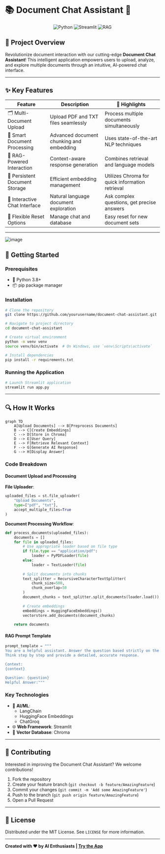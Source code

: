 # 📚 Document Chat Assistant 🤖

<div align="center">
    <img src="https://img.shields.io/badge/Language-Python-blue?style=for-the-badge&logo=python" alt="Python">
    <img src="https://img.shields.io/badge/Framework-Streamlit-red?style=for-the-badge&logo=streamlit" alt="Streamlit">
    <img src="https://img.shields.io/badge/AI-Retrieval%20Augmented%20Generation-green?style=for-the-badge" alt="RAG">
</div>

## 🌟 Project Overview

Revolutionize document interaction with our cutting-edge **Document Chat Assistant**! This intelligent application empowers users to upload, analyze, and explore multiple documents through an intuitive, AI-powered chat interface.

---

## ✨ Key Features

| Feature | Description | 🚀 Highlights |
|---------|-------------|---------------|
| 🗂️ Multi-Document Upload | Upload PDF and TXT files seamlessly | Process multiple documents simultaneously |
| 🧠 Smart Document Processing | Advanced document chunking and embedding | Uses state-of-the-art NLP techniques |
| 💬 RAG-Powered Interaction | Context-aware response generation | Combines retrieval and language models |
| 💾 Persistent Document Storage | Efficient embedding management | Utilizes Chroma for quick information retrieval |
| 🤝 Interactive Chat Interface | Natural language document exploration | Ask complex questions, get precise answers |
| 🔄 Flexible Reset Options | Manage chat and database | Easy reset for new document sets |

---

![image](https://github.com/user-attachments/assets/af6cf2c8-de42-4918-9ecf-8baf642c5c95)


## 🚀 Getting Started

### Prerequisites

- 🐍 Python 3.8+
- 📦 pip package manager

### Installation

```bash
# Clone the repository
git clone https://github.com/yourusername/document-chat-assistant.git

# Navigate to project directory
cd document-chat-assistant

# Create virtual environment
python -m venv venv
source venv/bin/activate  # On Windows, use `venv\Scripts\activate`

# Install dependencies
pip install -r requirements.txt
```

### Running the Application

```bash
# Launch Streamlit application
streamlit run app.py
```

---

## 🔍 How It Works

```mermaid
graph TD
    A[Upload Documents] --> B[Preprocess Documents]
    B --> C[Create Embeddings]
    C --> D[Store in Chroma]
    D --> E[User Query]
    E --> F[Retrieve Relevant Context]
    F --> G[Generate AI Response]
    G --> H[Display Answer]
```

### Code Breakdown

#### Document Upload and Processing

**File Uploader**:
```python
uploaded_files = st.file_uploader(
    "Upload Documents", 
    type=["pdf", "txt"], 
    accept_multiple_files=True
)
```

**Document Processing Workflow**:
```python
def process_documents(uploaded_files):
    documents = []
    for file in uploaded_files:
        # Use appropriate loader based on file type
        if file.type == "application/pdf":
            loader = PyPDFLoader(file)
        else:
            loader = TextLoader(file)
        
        # Split documents into chunks
        text_splitter = RecursiveCharacterTextSplitter(
            chunk_size=500,
            chunk_overlap=50
        )
        document_chunks = text_splitter.split_documents(loader.load())
        
        # Create embeddings
        embeddings = HuggingFaceEmbeddings()
        vectorstore.add_documents(document_chunks)
        
    return documents
```

#### RAG Prompt Template
```python
prompt_template = """
You are a helpful assistant. Answer the question based strictly on the provided context.
Think step by step and provide a detailed, accurate response.

Context:
{context}

Question: {question}
Helpful Answer:"""
```

### Key Technologies

- 🧠 **AI/ML**: 
  - LangChain
  - HuggingFace Embeddings
  - ChatGroq
- 🌐 **Web Framework**: Streamlit
- 💾 **Vector Database**: Chroma

---

## 🤝 Contributing

Interested in improving the Document Chat Assistant? We welcome contributions!

1. Fork the repository
2. Create your feature branch (`git checkout -b feature/AmazingFeature`)
3. Commit your changes (`git commit -m 'Add some AmazingFeature'`)
4. Push to the branch (`git push origin feature/AmazingFeature`)
5. Open a Pull Request

---

## 📜 License

Distributed under the MIT License. See `LICENSE` for more information.

---


**Created with ❤️ by AI Enthusiasts | [**Try the App**](https://bascirag-chatpdf.streamlit.app/)**

